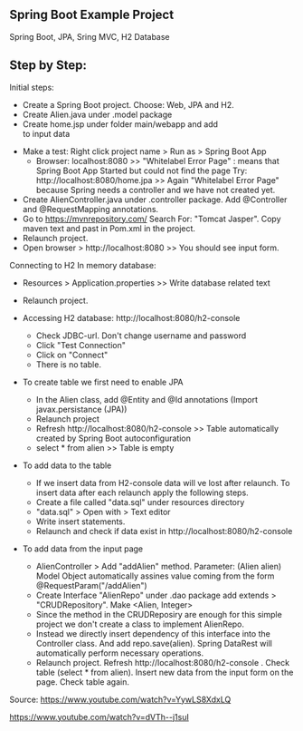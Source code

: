Spring Boot Example Project
-----------------------------

Spring Boot, JPA, Sring MVC, H2 Database 

Step by Step:
---------------------------
Initial steps:
- Create a Spring Boot project. Choose: Web, JPA and H2.
- Create Alien.java under .model package
- Create home.jsp under folder main/webapp and add <form action="addAlien"> to input data
- Make a test: Right click project name > Run as > Spring Boot App
  - Browser: localhost:8080  >> "Whitelabel Error Page" : means that Spring Boot App Started but could not find the page
    Try: http://localhost:8080/home.jpa >> Again "Whitelabel Error Page" because Spring needs a controller and we have not created yet.
- Create AlienController.java under .controller package. Add @Controller and @RequestMapping annotations.
- Go to https://mvnrepository.com/  Search For: "Tomcat Jasper". Copy maven text and past in Pom.xml in the project. 
- Relaunch project. 
- Open browser > http://localhost:8080 >> You should see input form.

Connecting to H2 In memory database:
- Resources > Application.properties >> Write database related text
- Relaunch project. 
- Accessing H2 database: http://localhost:8080/h2-console
  - Check JDBC-url. Don't change username and password
  - Click "Test Connection"
  - Click on "Connect"
  - There is no table. 
  
- To create table we first need to enable JPA
    - In the Alien class, add @Entity and @Id annotations (Import javax.persistance (JPA))
    - Relaunch project
    - Refresh http://localhost:8080/h2-console >> Table automatically created by Spring Boot autoconfiguration
    - select * from alien >> Table is empty
    
- To add data to the table
    - If we insert data from H2-console data will ve lost after relaunch. To insert data after each relaunch apply the following steps.
    - Create a file called "data.sql" under resources directory
    - "data.sql" > Open with > Text editor
    - Write insert statements.
    - Relaunch and check if data exist in http://localhost:8080/h2-console
    
- To add data from the input page
    - AlienController > Add "addAlien" method. Parameter: (Alien alien) Model Object automatically assines value coming from the form  @RequestParam("/addAlien")
    - Create Interface "AlienRepo" under .dao package add extends > "CRUDRepository". Make <Alien, Integer>
    - Since the method in the CRUDReposiry are enough for this simple project we don't create a class to implement AlienRepo. 
    - Instead we directly insert dependency of this interface into the Controller class. And add repo.save(alien). Spring DataRest will automatically perform necessary operations.
    - Relaunch project. Refresh http://localhost:8080/h2-console . Check table (select * from alien). Insert new data from the input form on the page. Check table again.
    
    
Source: 
https://www.youtube.com/watch?v=YywLS8XdxLQ

https://www.youtube.com/watch?v=dVTh--j1suI
